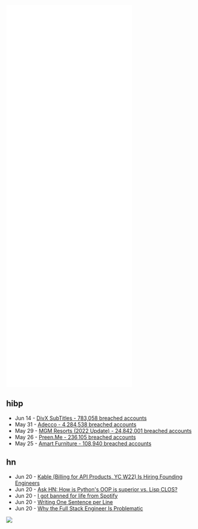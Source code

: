![Metrics](https://raw.githubusercontent.com/phixion/phixion/master/metrics.svg)

## hibp

<!--
for https://github.com/phixion/phixion/blob/main/.github/workflows/feeds.yml
-->
<!--START_SECTION:haveibeenpwnd-->
- Jun 14 - [DivX SubTitles - 783,058 breached accounts](https://haveibeenpwned.com/PwnedWebsites#DivXSubTitles)
- May 31 - [Adecco - 4,284,538 breached accounts](https://haveibeenpwned.com/PwnedWebsites#Adecco)
- May 29 - [MGM Resorts (2022 Update) - 24,842,001 breached accounts](https://haveibeenpwned.com/PwnedWebsites#MGM2022Update)
- May 26 - [Preen.Me - 236,105 breached accounts](https://haveibeenpwned.com/PwnedWebsites#PreenMe)
- May 25 - [Amart Furniture - 108,940 breached accounts](https://haveibeenpwned.com/PwnedWebsites#AmartFurniture)
<!--END_SECTION:haveibeenpwnd-->

## hn

<!--
for https://github.com/phixion/phixion/blob/main/.github/workflows/feeds.yml
-->
<!--START_SECTION:hn-->
- Jun 20 - [Kable (Billing for API Products, YC W22) Is Hiring Founding Engineers](https://kable.io)
- Jun 20 - [Ask HN: How is Python's OOP is superior vs. Lisp CLOS?](https://news.ycombinator.com/item?id=31808632)
- Jun 20 - [I got banned for life from Spotify](https://banned-for-life.com/)
- Jun 20 - [Writing One Sentence per Line](https://sive.rs/1s)
- Jun 20 - [Why the Full Stack Engineer Is Problematic](https://itrevolution.com/why-the-full-stack-engineer-is-problematic/)
<!--END_SECTION:hn-->

<!--
for https://yhype.me
-->
![](https://hit.yhype.me/github/profile?user_id=13013670)
